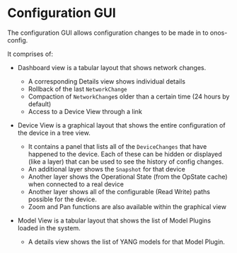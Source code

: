 # Configuration GUI
The configuration GUI allows configuration changes to be made in to onos-config.

It comprises of:

* Dashboard view is a tabular layout that shows network changes.
    * A corresponding Details view shows individual details
    * Rollback of the last `NetworkChange`
    * Compaction of `NetworkChange`s older than a certain time (24 hours by default)
    * Access to a Device View through a link

* Device View is a graphical layout that shows the entire configuration of the
  device in a tree view.
    * It contains a panel that lists all of the `DeviceChanges` that have happened
    to the device. Each of these can be hidden or displayed (like a layer) that
    can be used to see the history of config changes.
    * An additional layer shows the `Snapshot` for that device
    * Another layer shows the Operational State (from the OpState cache) when
    connected to a real device
    * Another layer shows all of the configurable (Read Write) paths possible for
    the device. 
    * Zoom and Pan functions are also available within the graphical view
  
* Model View is a tabular layout that shows the list of Model Plugins loaded in
the system.
    * A details view shows the list of YANG models for that Model Plugin. 
